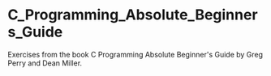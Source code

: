 # C_Programming_Absolute_Beginners_Guide
Exercises from the book C Programming Absolute Beginner's Guide by Greg Perry and Dean Miller.
